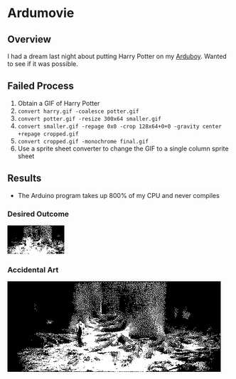# Ardumovie
## Overview
I had a dream last night about putting Harry Potter on my [Arduboy](https://arduboy.com/store/arduboy/). Wanted to see if it was possible.

## Failed Process
1. Obtain a GIF of Harry Potter
1. `convert harry.gif -coalesce potter.gif`
1. `convert potter.gif -resize 300x64 smaller.gif`
1. `convert smaller.gif -repage 0x0 -crop 128x64+0+0 -gravity center +repage cropped.gif`
1. `convert cropped.gif -monochrome final.gif`
1. Use a sprite sheet converter to change the GIF to a single column sprite sheet

## Results
- The Arduino program takes up 800% of my CPU and never compiles

### Desired Outcome
![Desired Outcome](art/gif/dev/final_128x64.gif)

### Accidental Art
![Art](art/gif/dev/art.gif)
